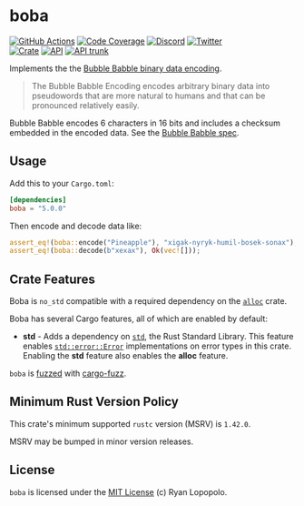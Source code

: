 # boba

[![GitHub Actions](https://github.com/artichoke/boba/workflows/CI/badge.svg)](https://github.com/artichoke/boba/actions)
[![Code Coverage](https://codecov.artichokeruby.org/boba/badges/flat.svg?nocache=2)](https://codecov.artichokeruby.org/boba/index.html)
[![Discord](https://img.shields.io/discord/607683947496734760)](https://discord.gg/QCe2tp2)
[![Twitter](https://img.shields.io/twitter/follow/artichokeruby?label=Follow&style=social)](https://twitter.com/artichokeruby)
<br>
[![Crate](https://img.shields.io/crates/v/boba.svg)](https://crates.io/crates/boba)
[![API](https://docs.rs/boba/badge.svg)](https://docs.rs/boba)
[![API trunk](https://img.shields.io/badge/docs-trunk-blue.svg)](https://artichoke.github.io/boba/boba/)

Implements the the [Bubble Babble binary data encoding][bubble-babble-spec].

> The Bubble Babble Encoding encodes arbitrary binary data into pseudowords that
> are more natural to humans and that can be pronounced relatively easily.

Bubble Babble encodes 6 characters in 16 bits and includes a checksum embedded
in the encoded data. See the [Bubble Babble spec][bubble-babble-spec].

## Usage

Add this to your `Cargo.toml`:

```toml
[dependencies]
boba = "5.0.0"
```

Then encode and decode data like:

```rust
assert_eq!(boba::encode("Pineapple"), "xigak-nyryk-humil-bosek-sonax");
assert_eq!(boba::decode(b"xexax"), Ok(vec![]));
```

## Crate Features

Boba is `no_std` compatible with a required dependency on the [`alloc`] crate.

Boba has several Cargo features, all of which are enabled by default:

- **std** - Adds a dependency on [`std`], the Rust Standard Library. This
  feature enables [`std::error::Error`] implementations on error types in this
  crate. Enabling the **std** feature also enables the **alloc** feature.

`boba` is [fuzzed](fuzz/fuzz_targets) with [cargo-fuzz].

## Minimum Rust Version Policy

This crate's minimum supported `rustc` version (MSRV) is `1.42.0`.

MSRV may be bumped in minor version releases.

## License

`boba` is licensed under the [MIT License](LICENSE) (c) Ryan Lopopolo.

[bubble-babble-spec]: spec/Bubble_Babble_Encoding.txt
[`alloc`]: https://doc.rust-lang.org/stable/alloc/index.html
[`std`]: https://doc.rust-lang.org/stable/std/index.html
[`std::error::error`]:
  https://doc.rust-lang.org/stable/std/error/trait.Error.html
[cargo-fuzz]: https://crates.io/crates/cargo-fuzz
